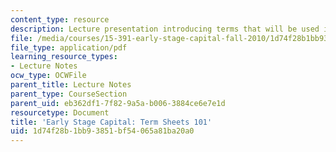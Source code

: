 ```yaml
---
content_type: resource
description: Lecture presentation introducing terms that will be used in the course.
file: /media/courses/15-391-early-stage-capital-fall-2010/1d74f28b1bb93851bf54065a81ba20a0_MIT15_391F10_lec01.pdf
file_type: application/pdf
learning_resource_types:
- Lecture Notes
ocw_type: OCWFile
parent_title: Lecture Notes
parent_type: CourseSection
parent_uid: eb362df1-7f82-9a5a-b006-3884ce6e7e1d
resourcetype: Document
title: 'Early Stage Capital: Term Sheets 101'
uid: 1d74f28b-1bb9-3851-bf54-065a81ba20a0
---
```

